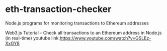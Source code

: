 # eth-transaction-checker
Node.js programs for monitoring transactions to Ethereum addresses

Web3.js Tutorial - Check all transactions to an Ethereum address in Node.js (in real-time)
youtube link:https://www.youtube.com/watch?v=GSLEz-XxGY8
